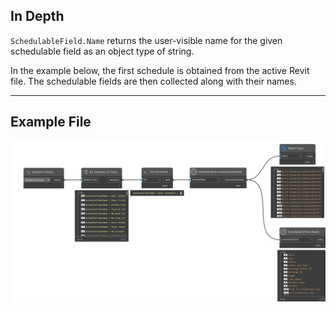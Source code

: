 ## In Depth
`SchedulableField.Name` returns the user-visible name for the given schedulable field as an object type of string.

In the example below, the first schedule is obtained from the active Revit file. The schedulable fields are then collected along with their names.
___
## Example File

![SchedulableField.Name](./Revit.Schedules.SchedulableField.Name_img.jpg)